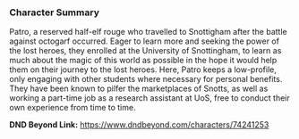### Character Summary
Patro, a reserved half-elf rouge who travelled to Snottigham after the battle against octogarf occurred. Eager to learn more and seeking the power of the lost heroes, they enrolled at the University of Snottingham, to learn as much about the magic of this world as possible in the hope it would help them on their journey to the lost heroes. Here, Patro keeps a low-profile, only engaging with other students where necessary for personal benefits. They have been known to pilfer the marketplaces of Snotts, as well as working a part-time job as a research assistant at UoS, free to conduct their own experience from time to time.

**DND Beyond Link:** https://www.dndbeyond.com/characters/74241253

